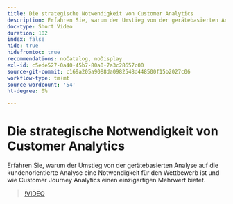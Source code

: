 ```yaml
---
title: Die strategische Notwendigkeit von Customer Analytics
description: Erfahren Sie, warum der Umstieg von der gerätebasierten Analyse auf die kundenorientierte Analyse eine Notwendigkeit für den Wettbewerb ist und wie Customer Journey Analytics einen einzigartigen Mehrwert bietet.
doc-type: Short Video
duration: 102
index: false
hide: true
hidefromtoc: true
recommendations: noCatalog, noDisplay
exl-id: c5ede527-0a40-45b7-80a0-7a3c28657c00
source-git-commit: c169a205a9088da0982548d448500f15b2027c06
workflow-type: tm+mt
source-wordcount: '54'
ht-degree: 0%

---
```


# Die strategische Notwendigkeit von Customer Analytics

Erfahren Sie, warum der Umstieg von der gerätebasierten Analyse auf die kundenorientierte Analyse eine Notwendigkeit für den Wettbewerb ist und wie Customer Journey Analytics einen einzigartigen Mehrwert bietet.

<!-- 62_S112_3442459_101_the-strategic-imperative-of-customer-analytics -->
>[!VIDEO](https://video.tv.adobe.com/v/3463010/?learn=on&enablevpops=true&captions=ger)
